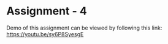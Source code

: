 # Assignment - 4

Demo of this assignment can be viewed by following this link: https://youtu.be/sy6P8SyesgE
